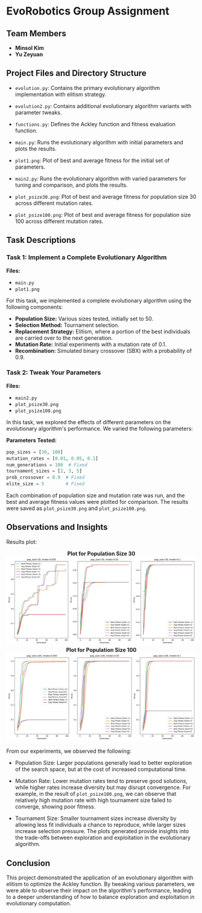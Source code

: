 # EvoRobotics Group Assignment

## Team Members
- **Minsol Kim**
- **Yu Zeyuan**

## Project Files and Directory Structure
- `evolution.py`: Contains the primary evolutionary algorithm implementation with elitism strategy.
- `evolution2.py`: Contains additional evolutionary algorithm variants with parameter tweaks.
- `functions.py`: Defines the Ackley function and fitness evaluation function.


- `main.py`: Runs the evolutionary algorithm with initial parameters and plots the results.
- `plot1.png`: Plot of best and average fitness for the initial set of parameters.


- `main2.py`: Runs the evolutionary algorithm with varied parameters for tuning and comparison, and plots the results.
- `plot_psize30.png`: Plot of best and average fitness for population size 30 across different mutation rates.
- `plot_psize100.png`: Plot of best and average fitness for population size 100 across different mutation rates.


## Task Descriptions

### Task 1: Implement a Complete Evolutionary Algorithm
**Files:**
- `main.py`
- `plot1.png`

For this task, we implemented a complete evolutionary algorithm using the following components:

- **Population Size:** Various sizes tested, initially set to 50.
- **Selection Method:** Tournament selection.
- **Replacement Strategy:** Elitism, where a portion of the best individuals are carried over to the next generation.
- **Mutation Rate:** Initial experiments with a mutation rate of 0.1.
- **Recombination:** Simulated binary crossover (SBX) with a probability of 0.9.

### Task 2: Tweak Your Parameters
**Files:**
- `main2.py`
- `plot_psize30.png`
- `plot_psize100.png`

In this task, we explored the effects of different parameters on the evolutionary algorithm's performance. We varied the following parameters:

**Parameters Tested:**
```python
pop_sizes = [30, 100]
mutation_rates = [0.01, 0.05, 0.1]
num_generations = 100  # Fixed
tournament_sizes = [2, 3, 5]
prob_crossover = 0.9  # Fixed
elite_size = 5        # Fixed
```

Each combination of population size and mutation rate was run, and the best and average fitness values were plotted for comparison. The results were saved as `plot_psize30.png` and `plot_psize100.png`.


## Observations and Insights
Results plot:


<div align="center">
    <strong>Plot for Population Size 30</strong><br>
    <img src="plot_psize30.png" alt="Plot for Population Size 30">
</div>

<div align="center">
    <strong>Plot for Population Size 100</strong><br>
    <img src="plot_psize100.png" alt="Plot for Population Size 100">
</div>


From our experiments, we observed the following:

- Population Size: Larger populations generally lead to better exploration of the search space, but at the cost of increased computational time.

- Mutation Rate: Lower mutation rates tend to preserve good solutions, while higher rates increase diversity but may disrupt convergence. For example, in the result of `plot_psize100.png`, we can observe that relatively high mutation rate with high tournament size failed to converge, showing poor fitness.

- Tournament Size: Smaller tournament sizes increase diversity by allowing less fit individuals a chance to reproduce, while larger sizes increase selection pressure. The plots generated provide insights into the trade-offs between exploration and exploitation in the evolutionary algorithm.

## Conclusion

This project demonstrated the application of an evolutionary algorithm with elitism to optimize the Ackley function. By tweaking various parameters, we were able to observe their impact on the algorithm's performance, leading to a deeper understanding of how to balance exploration and exploitation in evolutionary computation.
